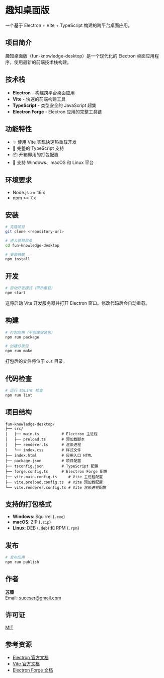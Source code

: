 # 趣知桌面版

一个基于 Electron + Vite + TypeScript 构建的跨平台桌面应用。

## 项目简介

趣知桌面版（fun-knowledge-desktop）是一个现代化的 Electron 桌面应用程序，使用最新的前端技术栈构建。

## 技术栈

- **Electron** - 构建跨平台桌面应用
- **Vite** - 快速的前端构建工具
- **TypeScript** - 类型安全的 JavaScript 超集
- **Electron Forge** - Electron 应用的完整工具链

## 功能特性

- ✨ 使用 Vite 实现快速热重载开发
- 🔧 完整的 TypeScript 支持
- 📦 开箱即用的打包配置
- 🎯 支持 Windows、macOS 和 Linux 平台

## 环境要求

- Node.js >= 16.x
- npm >= 7.x

## 安装

```bash
# 克隆项目
git clone <repository-url>

# 进入项目目录
cd fun-knowledge-desktop

# 安装依赖
npm install
```

## 开发

```bash
# 启动开发模式（带热重载）
npm start
```

这将启动 Vite 开发服务器并打开 Electron 窗口。修改代码后会自动重载。

## 构建

```bash
# 打包应用（不创建安装包）
npm run package

# 创建分发包
npm run make
```

打包后的文件将位于 `out` 目录。

## 代码检查

```bash
# 运行 ESLint 检查
npm run lint
```

## 项目结构

```
fun-knowledge-desktop/
├── src/
│   ├── main.ts          # Electron 主进程
│   ├── preload.ts       # 预加载脚本
│   ├── renderer.ts      # 渲染进程
│   └── index.css        # 样式文件
├── index.html           # 应用入口 HTML
├── package.json         # 项目配置
├── tsconfig.json        # TypeScript 配置
├── forge.config.ts      # Electron Forge 配置
├── vite.main.config.ts     # Vite 主进程配置
├── vite.preload.config.ts  # Vite 预加载配置
└── vite.renderer.config.ts # Vite 渲染进程配置
```

## 支持的打包格式

- **Windows**: Squirrel (`.exe`)
- **macOS**: ZIP (`.zip`)
- **Linux**: DEB (`.deb`) 和 RPM (`.rpm`)

## 发布

```bash
# 发布应用
npm run publish
```

## 作者

**苏策**  
Email: suceser@gmail.com

## 许可证

[MIT](LICENSE)

## 参考资源

- [Electron 官方文档](https://www.electronjs.org/docs)
- [Vite 官方文档](https://vitejs.dev/)
- [Electron Forge 文档](https://www.electronforge.io/)

